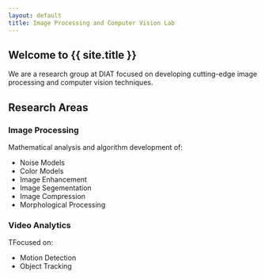 ```yaml
---
layout: default
title: Image Processing and Computer Vision Lab
---
```


<div class="section">
  <h2>Welcome to {{ site.title }}</h2>
  <p>We are a research group at DIAT focused on developing cutting-edge image processing and computer vision techniques.</p>
</div>


<div class="section section-alt">
  <h2>Research Areas</h2>
  <div class="grid-container">
    <div class="grid-item">
      <h3>Image Processing</h3>
      <p>Mathematical analysis and algorithm development of: <ul> <li>Noise Models</li> <li>Color Models</li>  <li>Image Enhancement</li>  <li>Image Segementation</li>  <li>Image Compression</li>  <li>Morphological Processing</li></ul> 
      </p>
    </div>
    <div class="grid-item">
      <h3>Video Analytics</h3>
      <p>TFocused on: <ul> <li>Motion Detection</li> <li>Object Tracking</li> </ul></p>
    </div>
  </div>
</div>

<!--
<div class="section">
  <h2>Latest News</h2>
  <div class="grid-container">
    <div class="grid-item">
      <h3>New Publication</h3>
      <p>Our paper on advanced image restoration was accepted at CVPR 2025.</p>
      <small>May 5, 2025</small>
    </div>
    <div class="grid-item">
      <h3>Research Grant</h3>
      <p>We received funding for our project on real-time video analysis.</p>
      <small>April 22, 2025</small>
    </div>
  </div>
</div>
-->